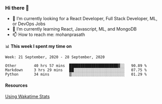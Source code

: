 ### Hi there 👋

- 🔭 I’m currently looking for a React Developer, Full Stack Developer, ML, or DevOps Jobs
- 🌱 I’m currently learning React, Javascript, ML, and MongoDB
- 📫 How to reach me: mohanprasath

📊 **This week I spent my time on**
<!--START_SECTION:waka-->
```text
Week: 21 September, 2020 - 28 September, 2020

Other        40 hrs 57 mins  ██████████████████████▓░░   90.89 % 
Markdown     3 hrs 29 mins   ██░░░░░░░░░░░░░░░░░░░░░░░   07.75 % 
Python       34 mins         ▒░░░░░░░░░░░░░░░░░░░░░░░░   01.29 % 
```
<!--END_SECTION:waka-->

#### Resources
[Using Wakatime Stats](https://github.com/marketplace/actions/waka-readme)
